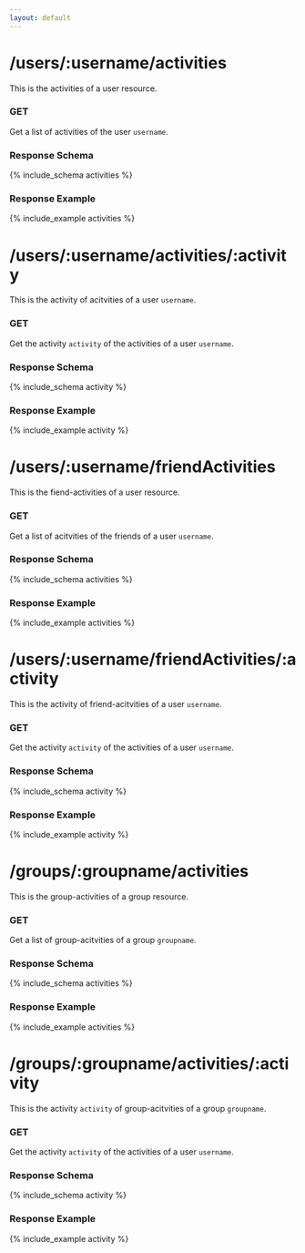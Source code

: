 ```yaml
---
layout: default
---
```


# /users/:username/activities

This is the activities of a user resource.

### GET 

Get a list of activities of the user `username`.

### Response Schema
{% include_schema activities %}

### Response Example
{% include_example activities %}


# /users/:username/activities/:activity

This is the activity of acitvities of a user `username`.

### GET

Get the activity `activity` of the activities of a user `username`.

### Response Schema
{% include_schema activity %}

### Response Example
{% include_example activity %}


# /users/:username/friendActivities

This is the fiend-activities of a user resource.

### GET

Get a list of acitvities of the friends of a user `username`.

### Response Schema
{% include_schema activities %}

### Response Example
{% include_example activities %}


# /users/:username/friendActivities/:activity

This is the activity of friend-acitvities of a user `username`.

### GET

Get the activity `activity` of the activities of a user `username`.

### Response Schema
{% include_schema activity %}

### Response Example
{% include_example activity %}


# /groups/:groupname/activities

This is the group-activities of a group resource.

### GET

Get a list of group-acitvities of a group `groupname`.

### Response Schema
{% include_schema activities %}

### Response Example
{% include_example activities %}


# /groups/:groupname/activities/:activity

This is the activity `activity` of group-acitvities of a group `groupname`.

### GET

Get the activity `activity` of the activities of a user `username`.

### Response Schema
{% include_schema activity %}

### Response Example
{% include_example activity %}
 
